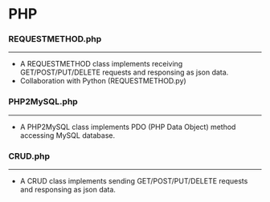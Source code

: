 # PHP



### REQUESTMETHOD.php
---

* A REQUESTMETHOD class implements receiving GET/POST/PUT/DELETE requests and responsing as json data.
* Collaboration with Python (REQUESTMETHOD.py)

### PHP2MySQL.php
---

* A PHP2MySQL class implements PDO (PHP Data Object) method accessing MySQL database.

### CRUD.php
---

* A CRUD class implements sending GET/POST/PUT/DELETE requests and responsing as json data.